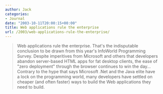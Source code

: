 ```yaml
---
author: Jack
categories:
- Journal
date: "2003-10-11T20:00:15+00:00"
title: Web applications rule the enterprise
url: /2003/web-applications-rule-the-enterprise/
---
```


[][1] 
  


> Web applications rule the enterprise. That's the indisputable conclusion to be drawn from this year's InfoWorld Programming Survey. Despite imperitives from Microsoft and others that developers abandon server-based HTML apps for fat desktop clients, the ease of "zero deployment" through the browser continues to win the day&#8230;Contrary to the hype that says Microsoft .Net and the Java elite have a lock on the programming world, many developers have settled on cheaper (and often faster) ways to build the Web applications they need to build.

 [1]: http://www.infoworld.com/article/03/09/26/38FErrcode_1.html?s=feature "Developers show their independent streak, favoring Web-based apps: September 26, 2003: By Eric Knorr: Web services"